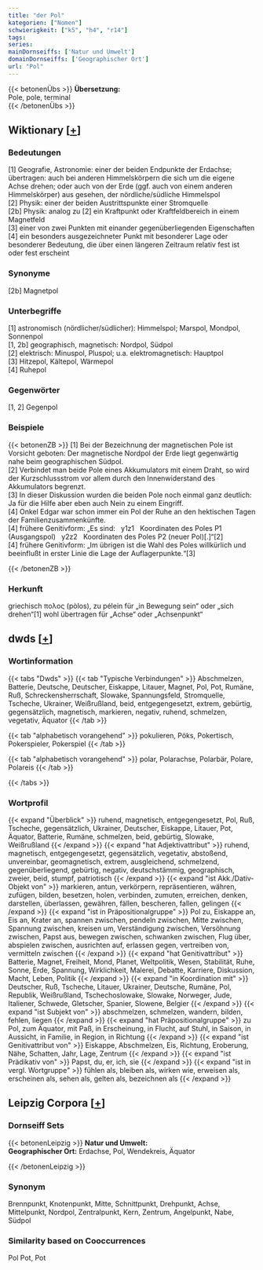 ```yaml
---
title: "der Pol"
kategorien: ["Nomen"]
schwierigkeit: ["k5", "h4", "r14"]
tags:
series:
mainDornseiffs: ['Natur und Umwelt']
domainDornseiffs: ['Geographischer Ort']
url: "Pol"
---
```


{{< betonenÜbs >}}
**Übersetzung:**  
Pole, pole, terminal  
{{< /betonenÜbs >}}

## Wiktionary [[+](https://de.wiktionary.org/wiki/Pol)]

### Bedeutungen
[1] Geografie, Astronomie: einer der beiden Endpunkte der Erdachse; übertragen: auch bei anderen Himmelskörpern die sich um die eigene Achse drehen; oder auch von der Erde (ggf. auch von einem anderen Himmelskörper) aus gesehen, der nördliche/südliche Himmelspol  
[2] Physik: einer der beiden Austrittspunkte einer Stromquelle  
[2b] Physik: analog zu [2] ein Kraftpunkt oder Kraftfeldbereich in einem Magnetfeld  
[3] einer von zwei Punkten mit einander gegenüberliegenden Eigenschaften  
[4] ein besonders ausgezeichneter Punkt mit besonderer Lage oder besonderer Bedeutung, die über einen längeren Zeitraum relativ fest ist oder fest erscheint  

### Synonyme
[2b] Magnetpol  

### Unterbegriffe
[1] astronomisch (nördlicher/südlicher): Himmelspol; Marspol, Mondpol, Sonnenpol  
[1, 2b] geographisch, magnetisch: Nordpol, Südpol  
[2] elektrisch: Minuspol, Pluspol; u.a. elektromagnetisch: Hauptpol  
[3] Hitzepol, Kältepol, Wärmepol  
[4] Ruhepol  

### Gegenwörter
[1, 2] Gegenpol  

### Beispiele
{{< betonenZB >}}
[1] Bei der Bezeichnung der magnetischen Pole ist Vorsicht geboten: Der magnetische Nordpol der Erde liegt gegenwärtig nahe beim geographischen Südpol.  
[2] Verbindet man beide Pole eines Akkumulators mit einem Draht, so wird der Kurzschlussstrom vor allem durch den Innenwiderstand des Akkumulators begrenzt.  
[3] In dieser Diskussion wurden die beiden Pole noch einmal ganz deutlich: Ja für die Hilfe aber eben auch Nein zu einem Eingriff.  
[4] Onkel Edgar war schon immer ein Pol der Ruhe an den hektischen Tagen der Familienzusammenkünfte.  
[4] frühere Genitivform: „Es sind:   y1z1   Koordinaten des Poles P1 (Ausgangspol)   y2z2   Koordinaten des Poles P2 (neuer Pol)[.]“[2]  
[4] frühere Genitivform: „Im übrigen ist die Wahl des Poles willkürlich und beeinflußt in erster Linie die Lage der Auflagerpunkte.“[3]  

{{< /betonenZB >}}
### Herkunft
griechisch πολος (pòlos), zu pélein für „in Bewegung sein“ oder „sich drehen“[1] wohl übertragen für „Achse“ oder „Achsenpunkt“  



## dwds [[+](https://www.dwds.de/wb/Pol)]

### Wortinformation
{{< tabs "Dwds" >}}
{{< tab "Typische Verbindungen" >}}
Abschmelzen, Batterie, Deutsche, Deutscher, Eiskappe, Litauer, Magnet, Pol, Pot, Rumäne, Ruß, Schreckensherrschaft, Slowake, Spannungsfeld, Stromquelle, Tscheche, Ukrainer, Weißrußland, beid, entgegengesetzt, extrem, gebürtig, gegensätzlich, magnetisch, markieren, negativ, ruhend, schmelzen, vegetativ, Äquator
{{< /tab >}}

{{< tab "alphabetisch vorangehend" >}}
pokulieren, Pöks, Pokertisch, Pokerspieler, Pokerspiel
{{< /tab >}}

{{< tab "alphabetisch vorangehend" >}}
polar, Polarachse, Polarbär, Polare, Polareis
{{< /tab >}}

{{< /tabs >}}

### Wortprofil
{{< expand "Überblick" >}} ruhend, magnetisch, entgegengesetzt, Pol, Ruß, Tscheche, gegensätzlich, Ukrainer, Deutscher, Eiskappe, Litauer, Pot, Äquator, Batterie, Rumäne, schmelzen, beid, gebürtig, Slowake, Weißrußland {{< /expand >}}
{{< expand "hat Adjektivattribut" >}} ruhend, magnetisch, entgegengesetzt, gegensätzlich, vegetativ, abstoßend, unvereinbar, geomagnetisch, extrem, ausgleichend, schmelzend, gegenüberliegend, gebürtig, negativ, deutschstämmig, geographisch, zweier, beid, stumpf, patriotisch {{< /expand >}}
{{< expand "ist Akk./Dativ-Objekt von" >}} markieren, antun, verkörpern, repräsentieren, währen, zufügen, bilden, besetzen, holen, verbinden, zumuten, erreichen, denken, darstellen, überlassen, gewähren, fällen, bescheren, fallen, gelingen {{< /expand >}}
{{< expand "ist in Präpositionalgruppe" >}} Pol zu, Eiskappe an, Eis an, Krater an, spannen zwischen, pendeln zwischen, Mitte zwischen, Spannung zwischen, kreisen um, Verständigung zwischen, Versöhnung zwischen, Papst aus, bewegen zwischen, schwanken zwischen, Flug über, abspielen zwischen, ausrichten auf, erlassen gegen, vertreiben von, vermitteln zwischen {{< /expand >}}
{{< expand "hat Genitivattribut" >}} Batterie, Magnet, Freiheit, Mond, Planet, Weltpolitik, Wesen, Stabilität, Ruhe, Sonne, Erde, Spannung, Wirklichkeit, Malerei, Debatte, Karriere, Diskussion, Macht, Leben, Politik {{< /expand >}}
{{< expand "in Koordination mit" >}} Deutscher, Ruß, Tscheche, Litauer, Ukrainer, Deutsche, Rumäne, Pol, Republik, Weißrußland, Tschechoslowake, Slowake, Norweger, Jude, Italiener, Schwede, Gletscher, Spanier, Slowene, Belgier {{< /expand >}}
{{< expand "ist Subjekt von" >}} abschmelzen, schmelzen, wandern, bilden, fehlen, liegen {{< /expand >}}
{{< expand "hat Präpositionalgruppe" >}} zu Pol, zum Äquator, mit Paß, in Erscheinung, in Flucht, auf Stuhl, in Saison, in Aussicht, in Familie, in Region, in Richtung {{< /expand >}}
{{< expand "ist Genitivattribut von" >}} Eiskappe, Abschmelzen, Eis, Richtung, Eroberung, Nähe, Schatten, Jahr, Lage, Zentrum {{< /expand >}}
{{< expand "ist Prädikativ von" >}} Papst, du, er, ich, sie {{< /expand >}}
{{< expand "ist in vergl. Wortgruppe" >}} fühlen als, bleiben als, wirken wie, erweisen als, erscheinen als, sehen als, gelten als, bezeichnen als {{< /expand >}}

## Leipzig Corpora [[+](https://corpora.uni-leipzig.de/en/res?word=Pol&corpusId=deu_newscrawl-public_2018)]

### Dornseiff Sets
{{< betonenLeipzig >}}
**Natur und Umwelt:**  
**Geographischer Ort:** Erdachse, Pol, Wendekreis, Äquator  

{{< /betonenLeipzig >}}

### Synonym
Brennpunkt, Knotenpunkt, Mitte, Schnittpunkt, Drehpunkt, Achse, Mittelpunkt, Nordpol, Zentralpunkt, Kern, Zentrum, Angelpunkt, Nabe, Südpol


### Similarity based on Cooccurrences
Pol Pot, Pot

